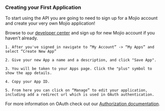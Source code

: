 
### Creating your First Application ###

To start using the API you are going to need to sign up for a Mojio account and create your very own Mojio application!

Browse to our [developer center](https://developer.moj.io/account/apps) and sign up for new Mojio account if you haven't already.

    1. After you've signed in navigate to “My Account” -> “My Apps” and select “Create New App”

    2. Give your new App a name and a description, and click "Save App".

    3. You will be taken to your Apps page. Click the "plus" symbol to show the app details.

    4. Copy your App ID.

    5. From here you can click on “Manage” to edit your application, including add a redirect url which is used in OAuth authentication.

For more information on OAuth check out our [Authorization documentation](#/content/cms.Getting_Started.Authorization).


